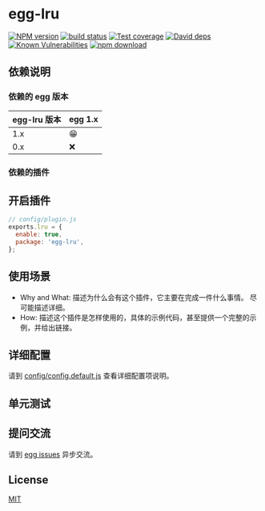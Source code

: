 # egg-lru

[![NPM version][npm-image]][npm-url]
[![build status][travis-image]][travis-url]
[![Test coverage][codecov-image]][codecov-url]
[![David deps][david-image]][david-url]
[![Known Vulnerabilities][snyk-image]][snyk-url]
[![npm download][download-image]][download-url]

[npm-image]: https://img.shields.io/npm/v/egg-lru.svg?style=flat-square
[npm-url]: https://npmjs.org/package/egg-lru
[travis-image]: https://img.shields.io/travis/eggjs/egg-lru.svg?style=flat-square
[travis-url]: https://travis-ci.org/eggjs/egg-lru
[codecov-image]: https://img.shields.io/codecov/c/github/eggjs/egg-lru.svg?style=flat-square
[codecov-url]: https://codecov.io/github/eggjs/egg-lru?branch=master
[david-image]: https://img.shields.io/david/eggjs/egg-lru.svg?style=flat-square
[david-url]: https://david-dm.org/eggjs/egg-lru
[snyk-image]: https://snyk.io/test/npm/egg-lru/badge.svg?style=flat-square
[snyk-url]: https://snyk.io/test/npm/egg-lru
[download-image]: https://img.shields.io/npm/dm/egg-lru.svg?style=flat-square
[download-url]: https://npmjs.org/package/egg-lru

<!--
Description here.
-->

## 依赖说明

### 依赖的 egg 版本

egg-lru 版本 | egg 1.x
--- | ---
1.x | 😁
0.x | ❌

### 依赖的插件
<!--

如果有依赖其它插件，请在这里特别说明。如

- security
- multipart

-->

## 开启插件

```js
// config/plugin.js
exports.lru = {
  enable: true,
  package: 'egg-lru',
};
```

## 使用场景

- Why and What: 描述为什么会有这个插件，它主要在完成一件什么事情。
尽可能描述详细。
- How: 描述这个插件是怎样使用的，具体的示例代码，甚至提供一个完整的示例，并给出链接。

## 详细配置

请到 [config/config.default.js](config/config.default.js) 查看详细配置项说明。

## 单元测试

<!-- 描述如何在单元测试中使用此插件，例如 schedule 如何触发。无则省略。-->

## 提问交流

请到 [egg issues](https://github.com/eggjs/egg/issues) 异步交流。

## License

[MIT](LICENSE)
